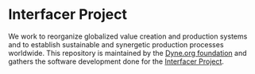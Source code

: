 # Interfacer Project

We work to reorganize globalized value creation and production systems and to establish sustainable and synergetic production processes worldwide. This repository is maintained by the [Dyne.org foundation](https://dyne.org) and gathers the software development done for the [Interfacer Project](https://interfacerproject.eu).

